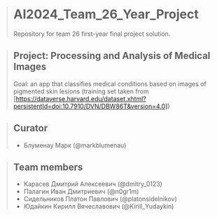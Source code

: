 ># AI2024_Team_26_Year_Project
>Repository for team 26 first-year final project solution.

>## Project: Processing and Analysis of Medical Images
>Goal: an app that classifies medical conditions based on images of pigmented skin lesions (training set taken from [https://dataverse.harvard.edu/dataset.xhtml?persistentId=doi:10.7910/DVN/DBW86T&version=4.0])

>## Curator
>- Блуменау Марк (@markblumenau)

>## Team members
>- Карасев Дмитрий Алексеевич (@dmitry_0123)
>- Палагин Иван Дмитриевич (@n0gr1m)
>- Сидельников Платон Павлович (@platonsidelnikov)
>- Юдайкин Кирилл Вячеславович (@Kirill_Yudaykin)
